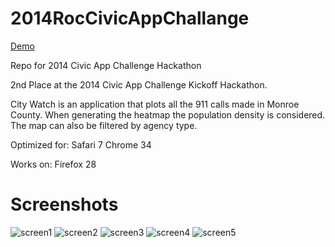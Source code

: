 2014RocCivicAppChallange
========================

[Demo](http://gearchicken.com/civicapp/)

Repo for 2014 Civic App Challenge Hackathon

2nd Place at the 2014 Civic App Challenge Kickoff Hackathon.

City Watch is an application that plots all the 911 calls made in Monroe County. When generating the heatmap the population density is considered. The map can also be filtered by agency type.

Optimized for:
Safari 7
Chrome 34

Works on:
Firefox 28

Screenshots
====
![screen1](https://raw.githubusercontent.com/nokeeo/CityWatch/master/screenshots/screen1.png)
![screen2](https://raw.githubusercontent.com/nokeeo/CityWatch/master/screenshots/screen2.png)
![screen3](https://raw.githubusercontent.com/nokeeo/CityWatch/master/screenshots/screen3.png)
![screen4](https://raw.githubusercontent.com/nokeeo/CityWatch/master/screenshots/screen4.png)
![screen5](https://raw.githubusercontent.com/nokeeo/CityWatch/master/screenshots/screen5.png)
